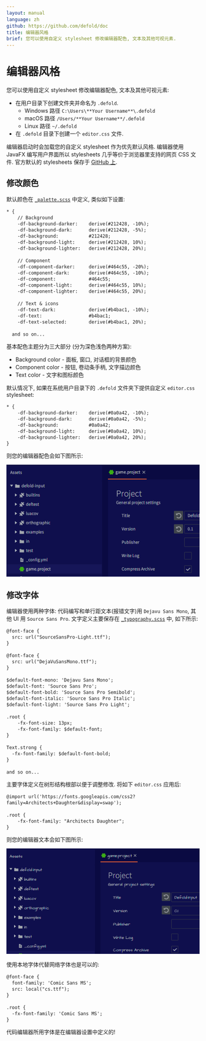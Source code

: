 ```yaml
---
layout: manual
language: zh
github: https://github.com/defold/doc
title: 编辑器风格
brief: 您可以使用自定义 stylesheet 修改编辑器配色, 文本及其他可视元素.
---
```


# 编辑器风格

您可以使用自定义 stylesheet 修改编辑器配色, 文本及其他可视元素:

* 在用户目录下创建文件夹并命名为 `.defold`.
   * Windows 路径 `C:\Users\**Your Username**\.defold`
   * macOS 路径 `/Users/**Your Username**/.defold`
   * Linux 路径 `~/.defold`
 *  在 `.defold` 目录下创建一个 `editor.css` 文件.

编辑器启动时会加载您的自定义 stylesheet 作为优先默认风格. 编辑器使用 JavaFX 编写用户界面所以 stylesheets 几乎等价于浏览器里支持的网页 CSS 文件. 官方默认的 stylesheets 保存于 [GitHub 上](https://github.com/defold/defold/tree/editor-dev/editor/styling/stylesheets/base).

## 修改颜色

默认颜色在 [`_palette.scss`](https://github.com/defold/defold/blob/editor-dev/editor/styling/stylesheets/base/_palette.scss) 中定义, 类似如下设置:

```
* {
	// Background
	-df-background-darker:    derive(#212428, -10%);
	-df-background-dark:      derive(#212428, -5%);
	-df-background:           #212428;
	-df-background-light:     derive(#212428, 10%);
	-df-background-lighter:   derive(#212428, 20%);

	// Component
	-df-component-darker:     derive(#464c55, -20%);
	-df-component-dark:       derive(#464c55, -10%);
	-df-component:            #464c55;
	-df-component-light:      derive(#464c55, 10%);
	-df-component-lighter:    derive(#464c55, 20%);

	// Text & icons
	-df-text-dark:            derive(#b4bac1, -10%);
	-df-text:                 #b4bac1;
	-df-text-selected:        derive(#b4bac1, 20%);

  and so on...
```

基本配色主题分为三大部分 (分为深色浅色两种方案):

* Background color - 面板, 窗口, 对话框的背景颜色
* Component color - 按钮, 卷动条手柄, 文字描边颜色
* Text color - 文字和图标颜色

默认情况下, 如果在系统用户目录下的 `.defold` 文件夹下提供自定义 `editor.css` stylesheet:

```
* {
	-df-background-darker:    derive(#0a0a42, -10%);
	-df-background-dark:      derive(#0a0a42, -5%);
	-df-background:           #0a0a42;
	-df-background-light:     derive(#0a0a42, 10%);
	-df-background-lighter:   derive(#0a0a42, 20%);
}
```

则您的编辑器配色会如下图所示:

![](/manuals/images/editor/editor-styling-color.png)


## 修改字体

编辑器使用两种字体: 代码编写和单行距文本(报错文字)用 `Dejavu Sans Mono`, 其他 UI 用 `Source Sans Pro`. 文字定义主要保存在 [`_typography.scss`](https://github.com/defold/defold/blob/editor-dev/editor/styling/stylesheets/base/_typography.scss) 中, 如下所示:

```
@font-face {
  src: url("SourceSansPro-Light.ttf");
}

@font-face {
  src: url("DejaVuSansMono.ttf");
}

$default-font-mono: 'Dejavu Sans Mono';
$default-font: 'Source Sans Pro';
$default-font-bold: 'Source Sans Pro Semibold';
$default-font-italic: 'Source Sans Pro Italic';
$default-font-light: 'Source Sans Pro Light';

.root {
    -fx-font-size: 13px;
    -fx-font-family: $default-font;
}

Text.strong {
  -fx-font-family: $default-font-bold;
}

and so on...
```

主要字体定义在树形结构根部以便于调整修改. 将如下 `editor.css` 应用后:

```
@import url('https://fonts.googleapis.com/css2?family=Architects+Daughter&display=swap');

.root {
    -fx-font-family: "Architects Daughter";
}
```

则您的编辑器文本会如下图所示:

![](/manuals/images/editor/editor-styling-fonts.png)

使用本地字体代替网络字体也是可以的:

```
@font-face {
  font-family: 'Comic Sans MS';
  src: local("cs.ttf");
}

.root {
  -fx-font-family: 'Comic Sans MS';
}
```

<div class='sidenote' markdown='1'>
代码编辑器所用字体是在编辑器设置中定义的!
</div>
